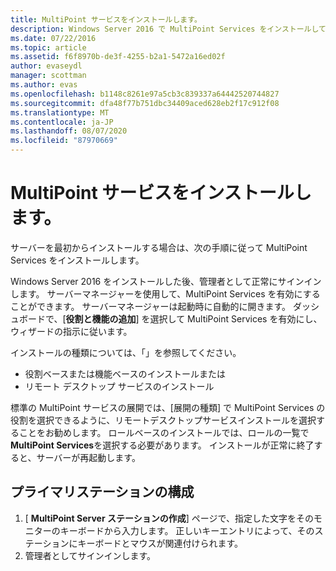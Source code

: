 ```yaml
---
title: MultiPoint サービスをインストールします。
description: Windows Server 2016 で MultiPoint Services をインストールして構成する方法について説明します。
ms.date: 07/22/2016
ms.topic: article
ms.assetid: f6f8970b-de3f-4255-b2a1-5472a16ed02f
author: evaseydl
manager: scottman
ms.author: evas
ms.openlocfilehash: b1148c8261e97a5cb3c839337a64442520744827
ms.sourcegitcommit: dfa48f77b751dbc34409aced628eb2f17c912f08
ms.translationtype: MT
ms.contentlocale: ja-JP
ms.lasthandoff: 08/07/2020
ms.locfileid: "87970669"
---
```

# <a name="install-multipoint-services"></a>MultiPoint サービスをインストールします。
サーバーを最初からインストールする場合は、次の手順に従って MultiPoint Services をインストールします。

Windows Server 2016 をインストールした後、管理者として正常にサインインします。 サーバーマネージャーを使用して、MultiPoint Services を有効にすることができます。 サーバーマネージャーは起動時に自動的に開きます。 ダッシュボードで、[**役割と機能の追加**] を選択して MultiPoint Services を有効にし、ウィザードの指示に従います。

インストールの種類については、「」を参照してください。
- 役割ベースまたは機能ベースのインストールまたは
- リモート デスクトップ サービスのインストール

標準の MultiPoint サービスの展開では、[展開の種類] で MultiPoint Services の役割を選択できるように、リモートデスクトップサービスインストールを選択することをお勧めします。 ロールベースのインストールでは、ロールの一覧で**MultiPoint Services**を選択する必要があります。 インストールが正常に終了すると、サーバーが再起動します。

## <a name="configure-your-primary-station"></a>プライマリステーションの構成

1.  [ **MultiPoint Server ステーションの作成**] ページで、指定した文字をそのモニターのキーボードから入力します。 正しいキーエントリによって、そのステーションにキーボードとマウスが関連付けられます。
2.  管理者としてサインインします。